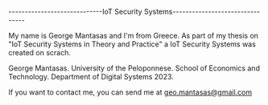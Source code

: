 -----------------------------IoT Security Systems--------------------------------

My name is George Mantasas and I'm from Greece.
As part of my thesis on "IoT Security Systems in Theory and Practice"
a IoT Security Systems was created on scrach.


George Mantasas. University of the Peloponnese. School of Economics and Technology.
Department of Digital Systems 2023.

If you want to contact me, you can send me at geo.mantasas@gmail.com

